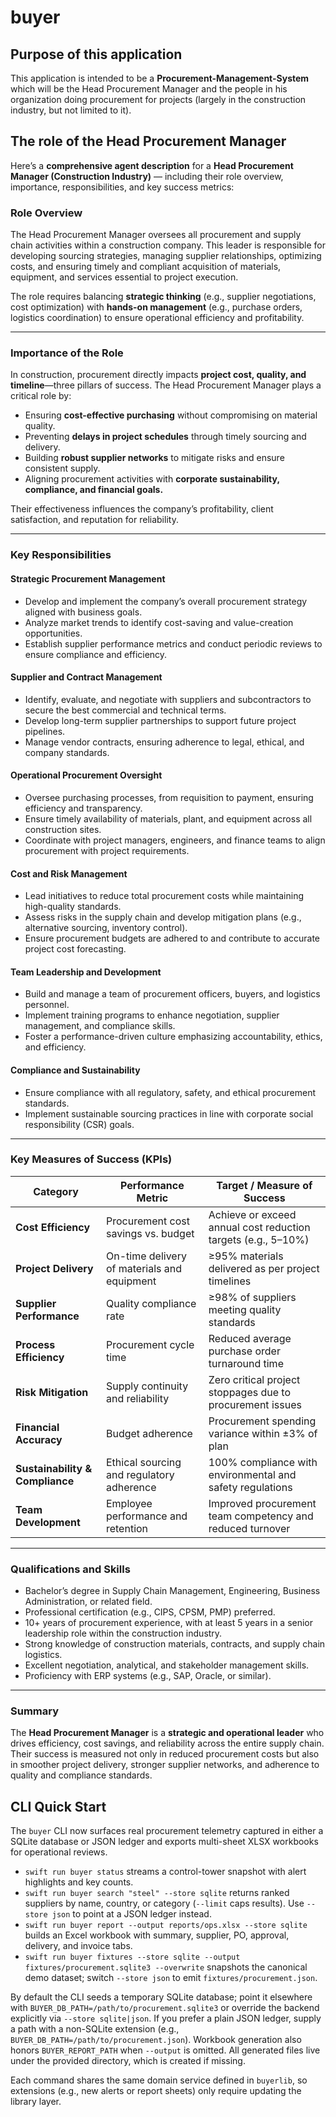 # buyer

## Purpose of this application

This application is intended to be a **Procurement-Management-System** which will be the Head Procurement Manager and the people in his organization doing procurement for projects (largely in the construction industry, but not limited to it).

## The role of the Head Procurement Manager

Here’s a **comprehensive agent description** for a **Head Procurement Manager (Construction Industry)** — including their role overview, importance, responsibilities, and key success metrics:


### Role Overview

The Head Procurement Manager oversees all procurement and supply chain activities within a construction company. This leader is responsible for developing sourcing strategies, managing supplier relationships, optimizing costs, and ensuring timely and compliant acquisition of materials, equipment, and services essential to project execution.

The role requires balancing **strategic thinking** (e.g., supplier negotiations, cost optimization) with **hands-on management** (e.g., purchase orders, logistics coordination) to ensure operational efficiency and profitability.

---

### Importance of the Role

In construction, procurement directly impacts **project cost, quality, and timeline**—three pillars of success. The Head Procurement Manager plays a critical role by:

* Ensuring **cost-effective purchasing** without compromising on material quality.
* Preventing **delays in project schedules** through timely sourcing and delivery.
* Building **robust supplier networks** to mitigate risks and ensure consistent supply.
* Aligning procurement activities with **corporate sustainability, compliance, and financial goals.**

Their effectiveness influences the company’s profitability, client satisfaction, and reputation for reliability.

---

### Key Responsibilities

#### Strategic Procurement Management

* Develop and implement the company’s overall procurement strategy aligned with business goals.
* Analyze market trends to identify cost-saving and value-creation opportunities.
* Establish supplier performance metrics and conduct periodic reviews to ensure compliance and efficiency.

#### Supplier and Contract Management

* Identify, evaluate, and negotiate with suppliers and subcontractors to secure the best commercial and technical terms.
* Develop long-term supplier partnerships to support future project pipelines.
* Manage vendor contracts, ensuring adherence to legal, ethical, and company standards.

#### Operational Procurement Oversight

* Oversee purchasing processes, from requisition to payment, ensuring efficiency and transparency.
* Ensure timely availability of materials, plant, and equipment across all construction sites.
* Coordinate with project managers, engineers, and finance teams to align procurement with project requirements.

#### Cost and Risk Management

* Lead initiatives to reduce total procurement costs while maintaining high-quality standards.
* Assess risks in the supply chain and develop mitigation plans (e.g., alternative sourcing, inventory control).
* Ensure procurement budgets are adhered to and contribute to accurate project cost forecasting.

#### Team Leadership and Development

* Build and manage a team of procurement officers, buyers, and logistics personnel.
* Implement training programs to enhance negotiation, supplier management, and compliance skills.
* Foster a performance-driven culture emphasizing accountability, ethics, and efficiency.

#### Compliance and Sustainability

* Ensure compliance with all regulatory, safety, and ethical procurement standards.
* Implement sustainable sourcing practices in line with corporate social responsibility (CSR) goals.

---

### Key Measures of Success (KPIs)

| **Category**                    | **Performance Metric**                      | **Target / Measure of Success**                               |
| ------------------------------- | ------------------------------------------- | ------------------------------------------------------------- |
| **Cost Efficiency**             | Procurement cost savings vs. budget         | Achieve or exceed annual cost reduction targets (e.g., 5–10%) |
| **Project Delivery**            | On-time delivery of materials and equipment | ≥95% materials delivered as per project timelines             |
| **Supplier Performance**        | Quality compliance rate                     | ≥98% of suppliers meeting quality standards                   |
| **Process Efficiency**          | Procurement cycle time                      | Reduced average purchase order turnaround time                |
| **Risk Mitigation**             | Supply continuity and reliability           | Zero critical project stoppages due to procurement issues     |
| **Financial Accuracy**          | Budget adherence                            | Procurement spending variance within ±3% of plan              |
| **Sustainability & Compliance** | Ethical sourcing and regulatory adherence   | 100% compliance with environmental and safety regulations     |
| **Team Development**            | Employee performance and retention          | Improved procurement team competency and reduced turnover     |

---

### Qualifications and Skills

* Bachelor’s degree in Supply Chain Management, Engineering, Business Administration, or related field.
* Professional certification (e.g., CIPS, CPSM, PMP) preferred.
* 10+ years of procurement experience, with at least 5 years in a senior leadership role within the construction industry.
* Strong knowledge of construction materials, contracts, and supply chain logistics.
* Excellent negotiation, analytical, and stakeholder management skills.
* Proficiency with ERP systems (e.g., SAP, Oracle, or similar).

---

### Summary

The **Head Procurement Manager** is a **strategic and operational leader** who drives efficiency, cost savings, and reliability across the entire supply chain. Their success is measured not only in reduced procurement costs but also in smoother project delivery, stronger supplier networks, and adherence to quality and compliance standards.


## CLI Quick Start

The `buyer` CLI now surfaces real procurement telemetry captured in either a SQLite database or JSON ledger and exports multi-sheet XLSX workbooks for operational reviews.

- `swift run buyer status` streams a control-tower snapshot with alert highlights and key counts.
- `swift run buyer search "steel" --store sqlite` returns ranked suppliers by name, country, or category (`--limit` caps results). Use `--store json` to point at a JSON ledger instead.
- `swift run buyer report --output reports/ops.xlsx --store sqlite` builds an Excel workbook with summary, supplier, PO, approval, delivery, and invoice tabs.
- `swift run buyer fixtures --store sqlite --output fixtures/procurement.sqlite3 --overwrite` snapshots the canonical demo dataset; switch `--store json` to emit `fixtures/procurement.json`.

By default the CLI seeds a temporary SQLite database; point it elsewhere with `BUYER_DB_PATH=/path/to/procurement.sqlite3` or override the backend explicitly via `--store sqlite|json`. If you prefer a plain JSON ledger, supply a path with a non-SQLite extension (e.g., `BUYER_DB_PATH=/path/to/procurement.json`). Workbook generation also honors `BUYER_REPORT_PATH` when `--output` is omitted. All generated files live under the provided directory, which is created if missing.

Each command shares the same domain service defined in `buyerlib`, so extensions (e.g., new alerts or report sheets) only require updating the library layer.
